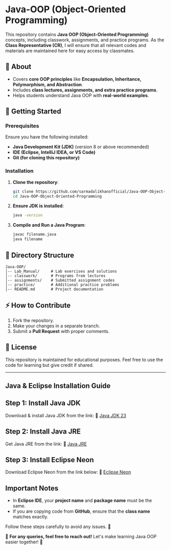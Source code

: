 # Java-OOP (Object-Oriented Programming)

This repository contains **Java OOP (Object-Oriented Programming)** concepts, including classwork, assignments, and practice programs. As the **Class Representative (CR)**, I will ensure that all relevant codes and materials are maintained here for easy access by classmates.

## 📌 About
- Covers **core OOP principles** like **Encapsulation, Inheritance, Polymorphism, and Abstraction**.
- Includes **class lectures, assignments, and extra practice programs**.
- Helps students understand Java OOP with **real-world examples**.

## 🚀 Getting Started
### Prerequisites
Ensure you have the following installed:
- **Java Development Kit (JDK)** (version 8 or above recommended)
- **IDE (Eclipse, IntelliJ IDEA, or VS Code)**
- **Git (for cloning this repository)**

### Installation
1. **Clone the repository**:
   ```bash
   git clone https://github.com/sarmadalikhanofficial/Java-OOP-Object-Oriented-Programming
   cd Java-OOP-Object-Oriented-Programming
   ```
2. **Ensure JDK is installed**:
   ```bash
   java -version
   ```
3. **Compile and Run a Java Program**:
   ```bash
   javac filename.java
   java filename
   ```

## 📂 Directory Structure
```
Java-OOP/
│-- Lab_Manual/     # Lab exercises and solutions
│-- classwork/      # Programs from lectures
│-- assignments/    # Submitted assignment codes
│-- practice/       # Additional practice problems
│-- README.md       # Project documentation
```

## ⚡ How to Contribute
1. Fork the repository.
2. Make your changes in a separate branch.
3. Submit a **Pull Request** with proper comments.

## 📜 License
This repository is maintained for educational purposes. Feel free to use the code for learning but give credit if shared.

---

## Java & Eclipse Installation Guide

## Step 1: Install Java JDK
Download & install Java JDK from the link:
🔗 [Java JDK 23](https://download.oracle.com/java/23/latest/jdk-23_windows-x64_bin.exe)

## Step 2: Install Java JRE
Get Java JRE from the link:
🔗 [Java JRE](https://javadl.oracle.com/webapps/download/AutoDL?BundleId=251656_7ed26d28139143f38c58992680c214a5)

## Step 3: Install Eclipse Neon
Download Eclipse Neon from the link below:
🔗 [Eclipse Neon](https://www.eclipse.org/downloads/download.php?file=/technology/epp/downloads/release/neon/3/eclipse-java-neon-3-win32-x86_64.zip)

## Important Notes
- In **Eclipse IDE**, your **project name** and **package name** must be the same.
- If you are copying code from **GitHub**, ensure that the **class name** matches exactly.

Follow these steps carefully to avoid any issues. 🚀

📢 **For any queries, feel free to reach out!** Let's make learning Java OOP easier together! 🚀




